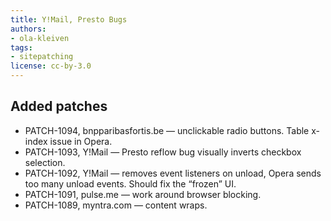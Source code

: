 ```yaml
---
title: Y!Mail, Presto Bugs
authors:
- ola-kleiven
tags:
- sitepatching
license: cc-by-3.0
---
```


## Added patches

- PATCH-1094, bnpparibasfortis.be — unclickable radio buttons. Table x-index issue in Opera.
- PATCH-1093, Y!Mail — Presto reflow bug visually inverts checkbox selection.
- PATCH-1092, Y!Mail — removes event listeners on unload, Opera sends too many unload events. Should fix the “frozen” UI.
- PATCH-1091, pulse.me — work around browser blocking.
- PATCH-1089, myntra.com — content wraps.
